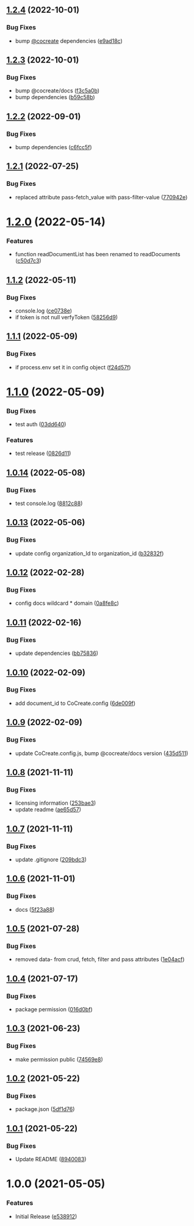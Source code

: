 ## [1.2.4](https://github.com/CoCreate-app/CoCreate-auth/compare/v1.2.3...v1.2.4) (2022-10-01)


### Bug Fixes

* bump [@cocreate](https://github.com/cocreate) dependencies ([e9ad18c](https://github.com/CoCreate-app/CoCreate-auth/commit/e9ad18c1377cbdaf9996aa2f0022652700a5d299))

## [1.2.3](https://github.com/CoCreate-app/CoCreate-auth/compare/v1.2.2...v1.2.3) (2022-10-01)


### Bug Fixes

* bump @cocreate/docs ([f3c5a0b](https://github.com/CoCreate-app/CoCreate-auth/commit/f3c5a0bf96127ebc4143eb0af1b705754465bd17))
* bump dependencies ([b59c58b](https://github.com/CoCreate-app/CoCreate-auth/commit/b59c58be00fb71572008cd3f67091fa0167d70a0))

## [1.2.2](https://github.com/CoCreate-app/CoCreate-auth/compare/v1.2.1...v1.2.2) (2022-09-01)


### Bug Fixes

* bump dependencies ([c6fcc5f](https://github.com/CoCreate-app/CoCreate-auth/commit/c6fcc5f8551f8e5a7ce6ec2d6461382bf43f5ada))

## [1.2.1](https://github.com/CoCreate-app/CoCreate-auth/compare/v1.2.0...v1.2.1) (2022-07-25)


### Bug Fixes

* replaced attribute pass-fetch_value with pass-filter-value ([770942e](https://github.com/CoCreate-app/CoCreate-auth/commit/770942efd44954e51c6acb2e4a1250dbba43f8b3))

# [1.2.0](https://github.com/CoCreate-app/CoCreate-auth/compare/v1.1.2...v1.2.0) (2022-05-14)


### Features

* function readDocumentList has been renamed to readDocuments ([c50d7c3](https://github.com/CoCreate-app/CoCreate-auth/commit/c50d7c37408d40f26e6a256618969af0093b013c))

## [1.1.2](https://github.com/CoCreate-app/CoCreate-auth/compare/v1.1.1...v1.1.2) (2022-05-11)


### Bug Fixes

* console.log ([ce0738e](https://github.com/CoCreate-app/CoCreate-auth/commit/ce0738ebefcd9f715bf4fd97842fdb3d87bf50f7))
* if token is not null verfyToken ([58256d9](https://github.com/CoCreate-app/CoCreate-auth/commit/58256d9d8295a00180b8252e482e6ff11dbe833f))

## [1.1.1](https://github.com/CoCreate-app/CoCreate-auth/compare/v1.1.0...v1.1.1) (2022-05-09)


### Bug Fixes

* if process.env set it in config object ([f24d57f](https://github.com/CoCreate-app/CoCreate-auth/commit/f24d57f03e243bb881cbed22f26c10536d97beab))

# [1.1.0](https://github.com/CoCreate-app/CoCreate-auth/compare/v1.0.14...v1.1.0) (2022-05-09)


### Bug Fixes

* test auth ([03dd640](https://github.com/CoCreate-app/CoCreate-auth/commit/03dd64021e8c7946caa816b17e5e5c34774831fe))


### Features

* test release ([0826d11](https://github.com/CoCreate-app/CoCreate-auth/commit/0826d116332dc0bebc1bcd2824d84d9bcd0c34df))

## [1.0.14](https://github.com/CoCreate-app/CoCreate-auth/compare/v1.0.13...v1.0.14) (2022-05-08)


### Bug Fixes

* test console.log ([8812c88](https://github.com/CoCreate-app/CoCreate-auth/commit/8812c88149ede85964af93806d3be7a694a40993))

## [1.0.13](https://github.com/CoCreate-app/CoCreate-auth/compare/v1.0.12...v1.0.13) (2022-05-06)


### Bug Fixes

* update config organization_Id to organization_id ([b32832f](https://github.com/CoCreate-app/CoCreate-auth/commit/b32832ff9782df068dc573abf7dd5da64ed6382b))

## [1.0.12](https://github.com/CoCreate-app/CoCreate-auth/compare/v1.0.11...v1.0.12) (2022-02-28)


### Bug Fixes

* config docs wildcard * domain ([0a8fe8c](https://github.com/CoCreate-app/CoCreate-auth/commit/0a8fe8ce9c199e7ad71839f7b365eedbabf7527e))

## [1.0.11](https://github.com/CoCreate-app/CoCreate-auth/compare/v1.0.10...v1.0.11) (2022-02-16)


### Bug Fixes

* update dependencies ([bb75836](https://github.com/CoCreate-app/CoCreate-auth/commit/bb758369b07b8c3e37a9b7acd4fe98550e888573))

## [1.0.10](https://github.com/CoCreate-app/CoCreate-auth/compare/v1.0.9...v1.0.10) (2022-02-09)


### Bug Fixes

* add document_id to CoCreate.config ([6de009f](https://github.com/CoCreate-app/CoCreate-auth/commit/6de009f2019f97c9a14219501bf4072f569bf6d4))

## [1.0.9](https://github.com/CoCreate-app/CoCreate-auth/compare/v1.0.8...v1.0.9) (2022-02-09)


### Bug Fixes

* update CoCreate.config.js, bump @cocreate/docs version ([435d511](https://github.com/CoCreate-app/CoCreate-auth/commit/435d5115aa7ea77a181eb7b48114b6c322834c3a))

## [1.0.8](https://github.com/CoCreate-app/CoCreate-auth/compare/v1.0.7...v1.0.8) (2021-11-11)


### Bug Fixes

* licensing information ([253bae3](https://github.com/CoCreate-app/CoCreate-auth/commit/253bae37b40184acefef7846fbdae093883d8e44))
* update readme ([ae65d57](https://github.com/CoCreate-app/CoCreate-auth/commit/ae65d575fe03c0224670693f30b010f4a78a1797))

## [1.0.7](https://github.com/CoCreate-app/CoCreate-auth/compare/v1.0.6...v1.0.7) (2021-11-11)


### Bug Fixes

* update .gitignore ([209bdc3](https://github.com/CoCreate-app/CoCreate-auth/commit/209bdc3e6894590966c74a3ae145e755a030d48e))

## [1.0.6](https://github.com/CoCreate-app/CoCreate-auth/compare/v1.0.5...v1.0.6) (2021-11-01)


### Bug Fixes

* docs ([5f23a88](https://github.com/CoCreate-app/CoCreate-auth/commit/5f23a889cccf1399c15e7ac7b894624234fad942))

## [1.0.5](https://github.com/CoCreate-app/CoCreate-auth/compare/v1.0.4...v1.0.5) (2021-07-28)


### Bug Fixes

* removed data- from crud, fetch, filter and pass attributes ([1e04acf](https://github.com/CoCreate-app/CoCreate-auth/commit/1e04acf6374e52576df74e7d8c3005f236be77e5))

## [1.0.4](https://github.com/CoCreate-app/CoCreate-auth/compare/v1.0.3...v1.0.4) (2021-07-17)


### Bug Fixes

* package permission ([016d0bf](https://github.com/CoCreate-app/CoCreate-auth/commit/016d0bf8cb4d6fd3bbf321486c4091a0e7111c02))

## [1.0.3](https://github.com/CoCreate-app/CoCreate-auth/compare/v1.0.2...v1.0.3) (2021-06-23)


### Bug Fixes

* make permission public ([74569e8](https://github.com/CoCreate-app/CoCreate-auth/commit/74569e8222986718860ef6d0381b6c307e32a8e9))

## [1.0.2](https://github.com/CoCreate-app/CoCreate-auth/compare/v1.0.1...v1.0.2) (2021-05-22)


### Bug Fixes

* package.json ([5df1d76](https://github.com/CoCreate-app/CoCreate-auth/commit/5df1d7695ff4eb05b9cd170ab4acc369b9b1cfc0))

## [1.0.1](https://github.com/CoCreate-app/CoCreate-auth/compare/v1.0.0...v1.0.1) (2021-05-22)


### Bug Fixes

* Update README ([8940083](https://github.com/CoCreate-app/CoCreate-auth/commit/8940083818747666851851ca44b80f9cd8037527))

# 1.0.0 (2021-05-05)


### Features

* Initial Release ([e538912](https://github.com/CoCreate-app/CoCreate-auth/commit/e5389129e3efd905fc6c74c2da03f33c98bfacac))
